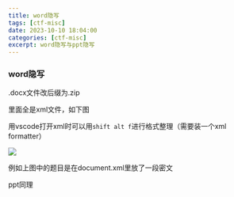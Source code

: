 ```yaml
---
title: word隐写 
tags: [ctf-misc]
date: 2023-10-10 18:04:00
categories: [ctf-misc]
excerpt: word隐写与ppt隐写
---
```


### word隐写

.docx文件改后缀为.zip

里面全是xml文件，如下图

用vscode打开xml时可以用`shift alt f`进行格式整理（需要装一个xml formatter）

![](/img/steganography/1.jpg)

例如上图中的题目是在document.xml里放了一段密文

ppt同理